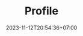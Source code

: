 ---
title       : "Profile"
date        : 2023-11-12T20:54:36+07:00
slug        : ""
tocs        : false
images      : ['sample.jpg']
series      : []
audio       : []
videos      : []
tags        : []
categories  : []
format      : "article"
tocs        : false
math        : false
chart       : "file-name.csv"
comment     : true
description : "Write description"
draft       : true
---